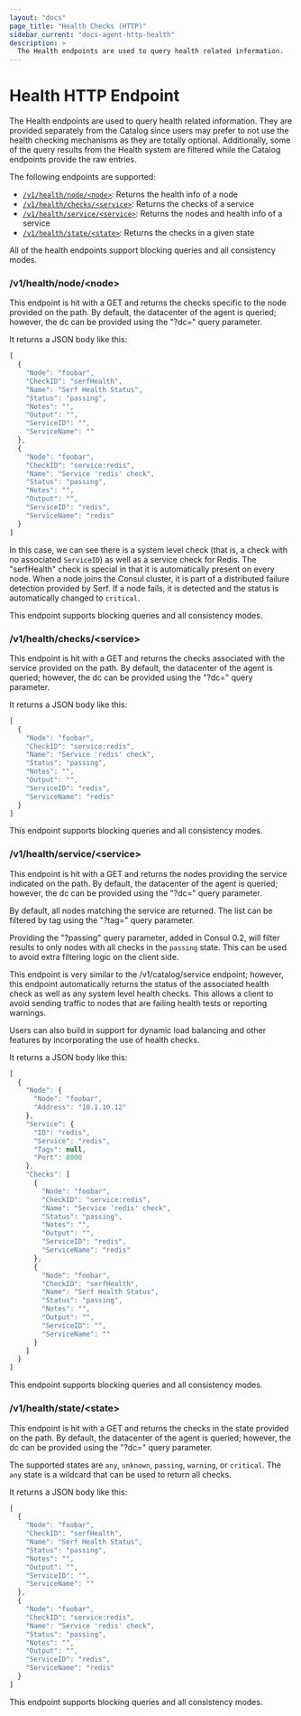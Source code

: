 ```yaml
---
layout: "docs"
page_title: "Health Checks (HTTP)"
sidebar_current: "docs-agent-http-health"
description: >
  The Health endpoints are used to query health related information.
---
```


# Health HTTP Endpoint

The Health endpoints are used to query health related information. They are provided separately
from the Catalog since users may prefer to not use the health checking mechanisms
as they are totally optional. Additionally, some of the query results from the
Health system are filtered while the Catalog endpoints provide the raw entries.

The following endpoints are supported:

* [`/v1/health/node/<node>`](#health_node): Returns the health info of a node
* [`/v1/health/checks/<service>`](#health_checks): Returns the checks of a service
* [`/v1/health/service/<service>`](#health_service): Returns the nodes and health info of a service
* [`/v1/health/state/<state>`](#health_state): Returns the checks in a given state

All of the health endpoints support blocking queries and all consistency modes.

### <a name="health_node"></a> /v1/health/node/\<node\>

This endpoint is hit with a GET and returns the checks specific to the node
provided on the path. By default, the datacenter of the agent is queried;
however, the dc can be provided using the "?dc=" query parameter.

It returns a JSON body like this:

```javascript
[
  {
    "Node": "foobar",
    "CheckID": "serfHealth",
    "Name": "Serf Health Status",
    "Status": "passing",
    "Notes": "",
    "Output": "",
    "ServiceID": "",
    "ServiceName": ""
  },
  {
    "Node": "foobar",
    "CheckID": "service:redis",
    "Name": "Service 'redis' check",
    "Status": "passing",
    "Notes": "",
    "Output": "",
    "ServiceID": "redis",
    "ServiceName": "redis"
  }
]
```

In this case, we can see there is a system level check (that is, a check with
no associated `ServiceID`) as well as a service check for Redis. The "serfHealth" check
is special in that it is automatically present on every node. When a node
joins the Consul cluster, it is part of a distributed failure detection
provided by Serf. If a node fails, it is detected and the status is automatically
changed to `critical`.

This endpoint supports blocking queries and all consistency modes.

### <a name="health_checks"></a> /v1/health/checks/\<service\>

This endpoint is hit with a GET and returns the checks associated with
the service provided on the path. By default, the datacenter of the agent is queried;
however, the dc can be provided using the "?dc=" query parameter.

It returns a JSON body like this:

```javascript
[
  {
    "Node": "foobar",
    "CheckID": "service:redis",
    "Name": "Service 'redis' check",
    "Status": "passing",
    "Notes": "",
    "Output": "",
    "ServiceID": "redis",
    "ServiceName": "redis"
  }
]
```

This endpoint supports blocking queries and all consistency modes.

### <a name="health_service"></a> /v1/health/service/\<service\>

This endpoint is hit with a GET and returns the nodes providing
the service indicated on the path. By default, the datacenter of the agent is queried;
however, the dc can be provided using the "?dc=" query parameter.

By default, all nodes matching the service are returned. The list can be filtered
by tag using the "?tag=" query parameter.

Providing the "?passing" query parameter, added in Consul 0.2, will filter results
to only nodes with all checks in the `passing` state. This can be used to avoid extra filtering
logic on the client side.

This endpoint is very similar to the /v1/catalog/service endpoint; however, this
endpoint automatically returns the status of the associated health check
as well as any system level health checks. This allows a client to avoid
sending traffic to nodes that are failing health tests or reporting warnings.

Users can also build in support for dynamic load balancing and other features
by incorporating the use of health checks.

It returns a JSON body like this:

```javascript
[
  {
    "Node": {
      "Node": "foobar",
      "Address": "10.1.10.12"
    },
    "Service": {
      "ID": "redis",
      "Service": "redis",
      "Tags": null,
      "Port": 8000
    },
    "Checks": [
      {
        "Node": "foobar",
        "CheckID": "service:redis",
        "Name": "Service 'redis' check",
        "Status": "passing",
        "Notes": "",
        "Output": "",
        "ServiceID": "redis",
        "ServiceName": "redis"
      },
      {
        "Node": "foobar",
        "CheckID": "serfHealth",
        "Name": "Serf Health Status",
        "Status": "passing",
        "Notes": "",
        "Output": "",
        "ServiceID": "",
        "ServiceName": ""
      }
    ]
  }
]
```

This endpoint supports blocking queries and all consistency modes.

### <a name="health_state"></a> /v1/health/state/\<state\>

This endpoint is hit with a GET and returns the checks in the
state provided on the path. By default, the datacenter of the agent is queried;
however, the dc can be provided using the "?dc=" query parameter.

The supported states are `any`, `unknown`, `passing`, `warning`, or `critical`.
The `any` state is a wildcard that can be used to return all checks.

It returns a JSON body like this:

```javascript
[
  {
    "Node": "foobar",
    "CheckID": "serfHealth",
    "Name": "Serf Health Status",
    "Status": "passing",
    "Notes": "",
    "Output": "",
    "ServiceID": "",
    "ServiceName": ""
  },
  {
    "Node": "foobar",
    "CheckID": "service:redis",
    "Name": "Service 'redis' check",
    "Status": "passing",
    "Notes": "",
    "Output": "",
    "ServiceID": "redis",
    "ServiceName": "redis"
  }
]
```

This endpoint supports blocking queries and all consistency modes.
